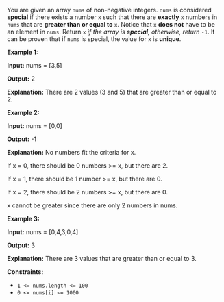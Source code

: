 You are given an array `nums` of non-negative integers. `nums` 
is considered **special** if there exists a number `x` such that 
there are **exactly** `x` numbers in `nums` that are **greater 
than or equal to** `x`.
Notice that `x` **does not** have to be an element in `nums`.
Return `x` _if the array is **special**, otherwise, return_ `-1`. 
It can be proven that if `nums` is special, the value for `x` is **unique**.

**Example 1:**

**Input:** nums = [3,5]

**Output:** 2

**Explanation:** There are 2 values (3 and 5) that are greater than or equal to 2.

**Example 2:**

**Input:** nums = [0,0]

**Output:** -1

**Explanation:** No numbers fit the criteria for x. 

If x = 0, there should be 0 numbers >= x, but there are 2. 

If x = 1, there should be 1 number >= x, but there are 0. 

If x = 2, there should be 2 numbers >= x, but there are 0. 

x cannot be greater since there are only 2 numbers in nums.

**Example 3:**

**Input:** nums = [0,4,3,0,4]

**Output:** 3

**Explanation:** There are 3 values that are greater than or equal to 3.

**Constraints:**

*   `1 <= nums.length <= 100`
*   `0 <= nums[i] <= 1000`